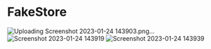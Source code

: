 # FakeStore

![Uploading Screenshot 2023-01-24 143903.png…]()
![Screenshot 2023-01-24 143919](https://user-images.githubusercontent.com/60147575/214236450-816f3b57-7779-495c-aa9b-791c9a2e5e97.png)
![Screenshot 2023-01-24 143939](https://user-images.githubusercontent.com/60147575/214236457-526986fd-fbd6-44f5-aa5a-1056746b4ef5.png)
